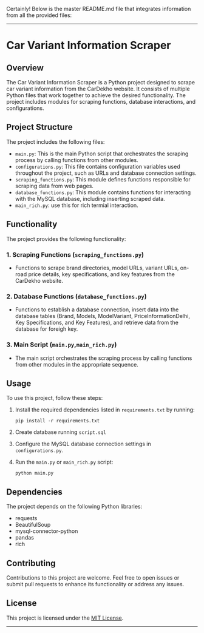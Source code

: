 Certainly! Below is the master README.md file that integrates information from all the provided files:

---

# Car Variant Information Scraper

## Overview

The Car Variant Information Scraper is a Python project designed to scrape car variant information from the CarDekho website. It consists of multiple Python files that work together to achieve the desired functionality. The project includes modules for scraping functions, database interactions, and configurations.

## Project Structure

The project includes the following files:

- `main.py`: This is the main Python script that orchestrates the scraping process by calling functions from other modules.
- `configurations.py`: This file contains configuration variables used throughout the project, such as URLs and database connection settings.
- `scraping_functions.py`: This module defines functions responsible for scraping data from web pages.
- `database_functions.py`: This module contains functions for interacting with the MySQL database, including inserting scraped data.
- `main_rich.py`: use this for rich termial interaction.

## Functionality

The project provides the following functionality:

### 1. Scraping Functions (`scraping_functions.py`)

- Functions to scrape brand directories, model URLs, variant URLs, on-road price details, key specifications, and key features from the CarDekho website.

### 2. Database Functions (`database_functions.py`)

- Functions to establish a database connection, insert data into the database tables (Brand, Models, ModelVariant, PriceInformationDelhi, Key Specifications, and Key Features), and retrieve data from the database for foreigh key.

### 3. Main Script (`main.py`,`main_rich.py`)

- The main script orchestrates the scraping process by calling functions from other modules in the appropriate sequence.

## Usage

To use this project, follow these steps:

1. Install the required dependencies listed in `requirements.txt` by running:
   ```
   pip install -r requirements.txt
   ```
2. Create database running `script.sql`

3. Configure the MySQL database connection settings in `configurations.py`.

4. Run the `main.py` or `main_rich.py` script:
   ```
   python main.py
   ```

## Dependencies

The project depends on the following Python libraries:

- requests
- BeautifulSoup
- mysql-connector-python
- pandas
- rich

## Contributing

Contributions to this project are welcome. Feel free to open issues or submit pull requests to enhance its functionality or address any issues.

## License

This project is licensed under the [MIT License](LICENSE).

---
